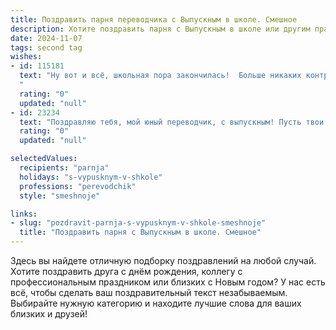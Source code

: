 ```yaml
---
title: Поздравить парня переводчика с Выпускным в школе. Смешное
description: Хотите поздравить парня с Выпускным в школе или другим праздником? Наш ИИ создаст незабываемое поздравление, а вы обязательно выделитесь среди других.  
date: 2024-11-07
tags: second tag
wishes:
- id: 115181
  text: "Ну вот и всё, школьная пора закончилась!  Больше никаких контрольных, уроков и утренников!  Теперь ты – свободный переводчик, готовый покорять мир, слово за словом, фразу за фразой!  Главное, чтобы тебя не перевели в другую реальность от переизбытка  работы (шутка!).  Поздравляем с окончанием школы и желаем, чтобы твой переводческий путь был полон  интересных задач, щедрых клиентов и, конечно же,  забавных казусов – без них жизнь переводчика была бы слишком скучной!  Ура!
  "
  rating: "0"
  updated: "null"
- id: 23234
  text: "Поздравляю тебя, мой юный переводчик, с выпускным! Пусть твои языки будут так же свободны, как твои шаги сегодня. Не забывай, что даже самые сложные фразы можно перевести с улыбкой. Удачи в переводах и пусть каждый твой день будет таким же ярким, как эти огни выпускного! Счастья, успехов и море языковых приключений!"
  rating: "0"
  updated: "null"

selectedValues:
  recipients: "parnja"
  holidays: "s-vypusknym-v-shkole"
  professions: "perevodchik"
  style: "smeshnoje"

links:
- slug: "pozdravit-parnja-s-vypusknym-v-shkole-smeshnoje"
  title: "Поздравить парня с Выпускным в школе. Смешное"
---
```


Здесь вы найдете отличную подборку поздравлений на любой случай.
Хотите поздравить друга с днём рождения, коллегу с профессиональным праздником или близких с Новым годом? У нас есть всё, чтобы сделать ваш поздравительный текст незабываемым. Выбирайте нужную категорию и находите лучшие слова для ваших близких и друзей!
